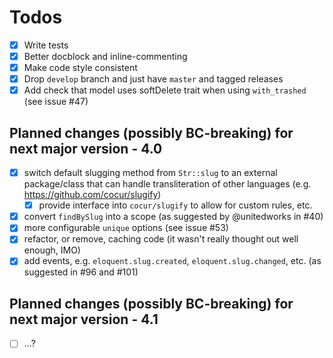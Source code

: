 # Todos

- [x] Write tests
- [x] Better docblock and inline-commenting
- [x] Make code style consistent
- [x] Drop `develop` branch and just have `master` and tagged releases
- [x] Add check that model uses softDelete trait when using `with_trashed` (see issue #47)

## Planned changes (possibly BC-breaking) for next major version - 4.0

- [x] switch default slugging method from `Str::slug` to an external package/class that can handle transliteration of other languages (e.g. https://github.com/cocur/slugify)
    - [x] provide interface into `cocur/slugify` to allow for custom rules, etc.
- [X] convert `findBySlug` into a scope (as suggested by @unitedworks in #40)
- [x] more configurable `unique` options (see issue #53)
- [x] refactor, or remove, caching code (it wasn't really thought out well enough, IMO)
- [x] add events, e.g. `eloquent.slug.created`, `eloquent.slug.changed`, etc. (as suggested in #96 and #101)

## Planned changes (possibly BC-breaking) for next major version - 4.1

- [ ] ...?
